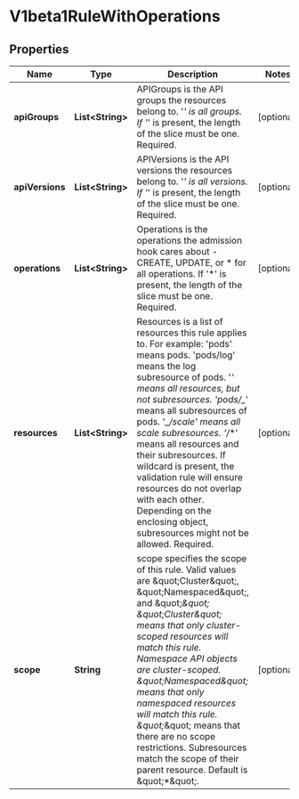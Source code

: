 
# V1beta1RuleWithOperations

## Properties
Name | Type | Description | Notes
------------ | ------------- | ------------- | -------------
**apiGroups** | **List&lt;String&gt;** | APIGroups is the API groups the resources belong to. &#39;*&#39; is all groups. If &#39;*&#39; is present, the length of the slice must be one. Required. |  [optional]
**apiVersions** | **List&lt;String&gt;** | APIVersions is the API versions the resources belong to. &#39;*&#39; is all versions. If &#39;*&#39; is present, the length of the slice must be one. Required. |  [optional]
**operations** | **List&lt;String&gt;** | Operations is the operations the admission hook cares about - CREATE, UPDATE, or * for all operations. If &#39;*&#39; is present, the length of the slice must be one. Required. |  [optional]
**resources** | **List&lt;String&gt;** | Resources is a list of resources this rule applies to.  For example: &#39;pods&#39; means pods. &#39;pods/log&#39; means the log subresource of pods. &#39;*&#39; means all resources, but not subresources. &#39;pods/_*&#39; means all subresources of pods. &#39;*_/scale&#39; means all scale subresources. &#39;*_/_*&#39; means all resources and their subresources.  If wildcard is present, the validation rule will ensure resources do not overlap with each other.  Depending on the enclosing object, subresources might not be allowed. Required. |  [optional]
**scope** | **String** | scope specifies the scope of this rule. Valid values are \&quot;Cluster\&quot;, \&quot;Namespaced\&quot;, and \&quot;*\&quot; \&quot;Cluster\&quot; means that only cluster-scoped resources will match this rule. Namespace API objects are cluster-scoped. \&quot;Namespaced\&quot; means that only namespaced resources will match this rule. \&quot;*\&quot; means that there are no scope restrictions. Subresources match the scope of their parent resource. Default is \&quot;*\&quot;. |  [optional]



